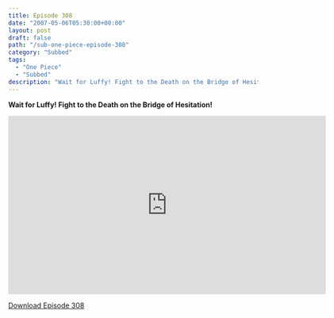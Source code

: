```yaml
---
title: Episode 308
date: "2007-05-06T05:30:00+00:00"
layout: post
draft: false
path: "/sub-one-piece-episode-308"
category: "Subbed"
tags:
  - "One Piece"
  - "Subbed"
description: "Wait for Luffy! Fight to the Death on the Bridge of Hesitation!"
---
```


**Wait for Luffy! Fight to the Death on the Bridge of Hesitation!**

<iframe width="640" height="360" src="https://www.rapidvideo.com/e/FXQHZQKBE7" frameborder="0" marginwidth=0 marginheight=0 scrolling=no allowfullscreen></iframe>

<a href="http://ouo.io/qs/eCodkFEQ?s=https://rapidvid.to/d/https://www.rapidvideo.com/e/FXQHZQKBE7">Download Episode 308</a>
